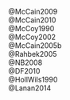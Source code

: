 @McCain2009  
@McCain2010  
@McCoy1990  
@McCoy2002  
@McCain2005b  
@Rahbek2005  
@NB2008  
@DF2010  
@HollWils1990  
@Lanan2014  
